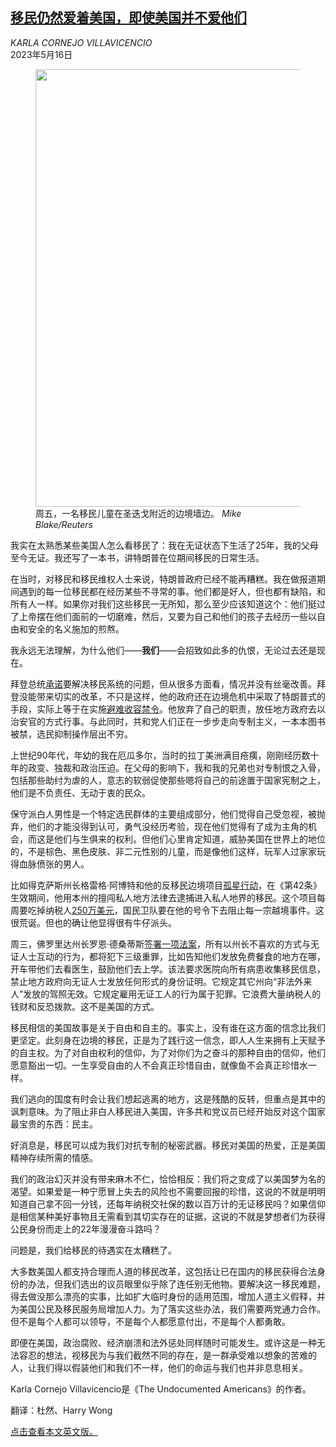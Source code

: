 <!--1684229823000-->
[移民仍然爱着美国，即使美国并不爱他们](https://cn.nytimes.com/opinion/20230516/title-42-border-immigration/)
------

<address>KARLA CORNEJO VILLAVICENCIO</address><time pudate="2023-05-16 05:05:32" datetime="2023-05-16 05:05:32">2023年5月16日</time><figure><img src="https://images.weserv.nl/?url=static01.nyt.com/images/2023/05/15/multimedia/15villavicencio-ktlv/15villavicencio-ktlv-master1050.jpg" width="1050" height="700"><figcaption>周五，一名移民儿童在圣迭戈附近的边境墙边。 <cite>Mike Blake/Reuters</cite></figcaption></figure><section><p>我实在太熟悉某些美国人怎么看移民了：我在无证状态下生活了25年，我的父母至今无证。我还写了一本书，讲特朗普在位期间移民的日常生活。</p><p>在当时，对移民和移民维权人士来说，特朗普政府已经不能再糟糕。我在做报道期间遇到的每一位移民都在经历某些不寻常的事。他们都是好人，但也都有缺陷，和所有人一样。如果你对我们这些移民一无所知，那么至少应该知道这个：他们挺过了上帝摆在他们面前的一切磨难，然后，又要为自己和他们的孩子去经历一些以自由和安全的名义施加的煎熬。</p><p>我永远无法理解，为什么他们——<b>我们</b>——会招致如此多的仇恨，无论过去还是现在。</p><p>拜登总统<a href="https://www.nytimes.com/2019/12/11/us/politics/joe-biden-immigration.html" title="Link: https://www.nytimes.com/2019/12/11/us/politics/joe-biden-immigration.html">承诺</a>要解决移民系统的问题，但从很多方面看，情况并没有丝毫改善。拜登没能带来切实的改革，不只是这样，他的政府还在边境危机中采取了特朗普式的手段，实际上等于在实施<a rel="noopener noreferrer" target="_blank" href="https://www.hrw.org/news/2023/05/11/us-biden-asylum-ban-endangers-lives-border" title="Link: https://www.hrw.org/news/2023/05/11/us-biden-asylum-ban-endangers-lives-border">避难收容禁令</a>。他放弃了自己的职责，放任地方政府去以治安官的方式行事。与此同时，共和党人们正在一步步走向专制主义，一本本图书被禁，选民抑制操作层出不穷。</p><p>上世纪90年代，年幼的我在厄瓜多尔，当时的拉丁美洲满目疮痍，刚刚经历数十年的政变、独裁和政治压迫。在父母的影响下，我和我的兄弟也对专制恨之入骨，包括那些助纣为虐的人，意志的软弱促使那些嗯将自己的前途置于国家宪制之上，他们是不负责任、无动于衷的民众。</p><p>保守派白人男性是一个特定选民群体的主要组成部分，他们觉得自己受忽视，被抛弃，他们的才能没得到认可，勇气没经历考验，现在他们觉得有了成为主角的机会，而这是他们与生俱来的权利。但他们心里肯定知道，威胁美国在世界上的地位的，不是棕色、黑色皮肤、非二元性别的儿童，而是像他们这样，玩军人过家家玩得血脉偾张的男人。</p><p>比如得克萨斯州长格雷格·阿博特和他的反移民边境项目<a href="https://www.nytimes.com/2023/05/09/us/texas-border-enforcement-abbott.html">孤星行动</a>，在《第42条》生效期间，他用本州的擅闯私人地方法律去逮捕进入私人地界的移民。这个项目每周要吃掉纳税人<a rel="noopener noreferrer" target="_blank" href="https://www.texastribune.org/2022/05/09/texas-federal-coronavirus-border-greg-abbott/">250万美元</a>，国民卫队要在他的号令下去阻止每一宗越境事件。这很荒诞。但也的确让他显得很有牛仔派头。</p><p>周三，佛罗里达州长罗恩·德桑蒂斯<a rel="noopener noreferrer" target="_blank" href="https://apnews.com/article/florida-desantis-immigration-bill-74d3efde87fe376202ebda74bab123b8">签署一项法案</a>，所有以州长不喜欢的方式与无证人士互动的行为，都将犯下三级重罪，比如告知他们发放免费餐食的地方在哪，开车带他们去看医生，鼓励他们去上学。该法要求医院向所有病患收集移民信息，禁止地方政府向无证人士发放任何形式的身份证明。它规定其它州向“非法外来人”发放的驾照无效。它规定雇用无证工人的行为属于犯罪。它浪费大量纳税人的钱财和反恐拨款。这不是美国的方式。</p><p>移民相信的美国故事是关于自由和自主的。事实上，没有谁在这方面的信念比我们更坚定。此刻身在边境的移民，正是为了践行这一信念，即人人生来拥有上天赋予的自主权。为了对自由权利的信仰，为了对你们为之奋斗的那种自由的信仰，他们愿意豁出一切。一生享受自由的人不会真正珍惜自由，就像鱼不会真正珍惜水一样。</p><p>我们逃向的国度有时会让我们想起逃离的地方，这是残酷的反转，但重点是其中的讽刺意味。为了阻止非白人移民进入美国，许多共和党议员已经开始反对这个国家最宝贵的东西：民主。</p><p>好消息是，移民可以成为我们对抗专制的秘密武器。移民对美国的热爱，正是美国精神存续所需的情感。</p><p>我们的政治幻灭并没有带来麻木不仁，恰恰相反：我们将之变成了以美国梦为名的渴望。如果爱是一种宁愿冒上失去的风险也不需要回报的珍惜，这说的不就是明明知道自己拿不回一分钱，还每年纳税交社保的数以百万计的无证移民吗？如果信仰是相信某种美好事物且无需看到其切实存在的证据，这说的不就是梦想者们为获得公民身份而走上的22年漫漫奋斗路吗？</p><p>问题是，我们给移民的待遇实在太糟糕了。</p><p>大多数美国人都支持合理而人道的移民改革，这包括让已在国内的移民获得合法身份的办法，但我们选出的议员眼里似乎除了连任别无他物。要解决这一移民难题，得去做没那么漂亮的实事，比如扩大临时身份的适用范围，增加人道主义假释，并为美国公民及移民服务局增加人力。为了落实这些办法，我们需要两党通力合作。但不是每个人都可以领导，不是每个人都愿意付出，不是每个人都勇敢。</p><p>即便在美国，政治腐败、经济崩溃和法外惩处同样随时可能发生。或许这是一种无法容忍的想法，视移民为与我们截然不同的存在，是一群承受难以想象的苦难的人，让我们得以假装他们和我们不一样，他们的命运与我们也并非息息相关。</p></section><footer><p>Karla Cornejo Villavicencio是《The Undocumented Americans》的作者。</p><p>翻译：杜然、Harry Wong</p><p><a rel="nofollow" target="_blank" href="https://www.nytimes.com/2023/05/15/opinion/title-42-border-immigration.html">点击查看本文英文版。</a></p></footer>

